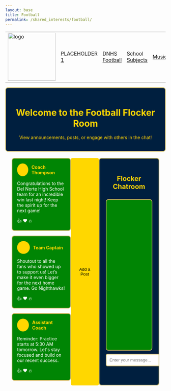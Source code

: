 ```yaml
---
layout: base
title: Football
permalink: /shared_interests/football/
---
```


<!-- FOR THE NAV MENU AS IT IS NOT WORKING ON YOUR PAGE -->
<table>
    <tr>
        <td id="sharedinterests">
            <a href="{{site.baseurl}}/shared_interests/home">
                <img src="{{site.baseurl}}/images/school_logo.png" alt="logo" width="150" height="150">
            </a>
        </td>
        <td id="PLACEHOLDER1"><a href="{{site.baseurl}}/shared_interests/">PLACEHOLDER 1 </a></td>
        <td id="DNHS Football"><a href="{{site.baseurl}}/shared_interests/football">DNHS Football</a></td>
        <td id="School Subjects"><a href="{{site.baseurl}}/shared_interests/jupyter/chatroom">School Subjects</a></td>
        <td id="Music"><a href="{{site.baseurl}}/music/">Music</a></td>
        <td id="Satire"><a href="{{site.baseurl}}/shared_interests/satire">Satire</a></td>
        <td id="PLACEHOLDER6"><a href="{{site.baseurl}}/shared_interests/agk.html">AGK</a></td>
    </tr>
</table>
<!-- END OF NAV MENU -->

<style>
    /* Header at the top of the page */
    .page-header {
        text-align: center;
        padding: 20px;
        background-color: #001F3F; /* Navy Blue */
        color: #FFD700; /* Gold */
        border-radius: 8px;
        border: 2px solid #C5B358; /* Vegas Gold */
    }

    /* Layout for the entire page */
    .main-container {
        display: flex;
        justify-content: space-between;
        padding: 20px;
        box-sizing: border-box;
    }

    /* Posts section on the left */
    .posts-wrapper {
        width: 45%;
    }

    .post {
        border: 2px solid #C5B358; /* Vegas Gold */
        border-radius: 8px;
        background-color: #008504; /* Green */
        padding: 15px;
        margin-bottom: 15px;
        color: white;
    }

    .post-header {
        display: flex;
        align-items: center;
        margin-bottom: 10px;
    }

    .post-icon {
        width: 40px;
        height: 40px;
        border-radius: 50%;
        background-color: #FFD700; /* Gold */
        display: inline-block;
        margin-right: 10px;
    }

    .post-username {
        font-weight: bold;
        color: #FFD700; /* Gold */
    }

    /* Reactions */
    .reaction-icons {
        margin-top: 10px;
        cursor: pointer;
    }

    /* Chatroom section on the right */
    .chatroom-container {
        width: 45%;
        border: 2px solid #C5B358; /* Vegas Gold */
        border-radius: 8px;
        background-color: #001F3F; /* Navy Blue */
        padding: 20px;
        box-sizing: border-box;
        display: flex;
        flex-direction: column;
        max-height: 725px;
        overflow: hidden;
    }

    .chatroom-header {
        text-align: center;
        color: #FFD700; /* Gold */
        margin-bottom: 10px;
    }

    .chat-area {
        flex-grow: 1;
        min-height: 450px;
        max-height: 450px;
        overflow-y: auto;
        background-color: #008504; /* Forest Green */
        border: 2px solid #C5B358;
        border-radius: 8px;
        padding: 10px;
        margin-bottom: 10px;
        color: white;
    }

    .message-form {
        display: flex;
        align-items: center;
    }

    #messageInput {
        flex: 1;
        padding: 10px;
        border: 2px solid #C5B358;
        border-radius: 5px;
        margin-right: 10px;
    }

    button {
        background-color: #FFD700;
        border: none;
        padding: 10px 15px;
        border-radius: 5px;
        cursor: pointer;
    }

    button:hover {
        background-color: #C5B358;
    }
</style>

<!-- Page Header -->
<div class="page-header">
    <h1>Welcome to the Football Flocker Room</h1>
    <p>View announcements, posts, or engage with others in the chat!</p>
</div>

<div class="main-container">
    <!-- Posts Section on the Left -->
    <div class="posts-wrapper" id="postsWrapper">
        <div class="post">
            <div class="post-header">
                <div class="post-icon"></div>
                <span class="post-username">Coach Thompson</span>
            </div>
            <p>Congratulations to the Del Norte High School team for an incredible win last night! Keep the spirit up for the next game!</p>
            <div class="reaction-icons">
                <span class="emoji" onclick="addReaction(this)">👍</span>
                <span class="emoji" onclick="addReaction(this)">❤️</span>
                <span class="emoji" onclick="addReaction(this)">🔥</span>
            </div>
        </div>
        <div class="post">
            <div class="post-header">
                <div class="post-icon"></div>
                <span class="post-username">Team Captain</span>
            </div>
            <p>Shoutout to all the fans who showed up to support us! Let’s make it even bigger for the next home game. Go Nighthawks!</p>
            <div class="reaction-icons">
                <span class="emoji" onclick="addReaction(this)">👍</span>
                <span class="emoji" onclick="addReaction(this)">❤️</span>
                <span class="emoji" onclick="addReaction(this)">🔥</span>
            </div>
        </div>
        <div class="post">
            <div class="post-header">
                <div class="post-icon"></div>
                <span class="post-username">Assistant Coach</span>
            </div>
            <p>Reminder: Practice starts at 5:30 AM tomorrow. Let's stay focused and build on our recent success.</p>
            <div class="reaction-icons">
                <span class="emoji" onclick="addReaction(this)">👍</span>
                <span class="emoji" onclick="addReaction(this)">❤️</span>
                <span class="emoji" onclick="addReaction(this)">🔥</span>
            </div>
        </div>
    </div>
    <button onclick="togglePostForm()">Add a Post</button>
    <div id="postForm" style="display: none; margin-top: 10px;">
        <label for="identity">Identity:</label>
        <select id="identity" required>
            <option value="">Select your role</option>
            <option value="Coach">Coach</option>
            <option value="Player">Player</option>
            <option value="Fan">Fan</option>
            <option value="Captain">Captain</option>
        </select>
        <textarea id="message" placeholder="Your message..." required></textarea>
        <button onclick="addPost()">Submit Post</button>
    </div>
    <!-- Chatroom Section on the Right -->
    <div class="chatroom-container">
        <header class="chatroom-header">
            <h2>Flocker Chatroom</h2>
        </header>
        <div class="chat-area" id="chatArea">
            <!-- Messages will appear here -->
        </div>
        <form class="message-form" id="messageForm" onsubmit="sendMessage(event)">
            <input type="text" id="messageInput" placeholder="Enter your message..." required>
            <button type="submit">Send</button>
        </form>
    </div>
</div>

<script>
    function addReaction(emojiElement) {
        let countSpan = emojiElement.querySelector(".count");
        if (!countSpan) {
            countSpan = document.createElement("span");
            countSpan.className = "count";
            countSpan.textContent = "1";
            emojiElement.appendChild(countSpan);
        } else {
            countSpan.textContent = parseInt(countSpan.textContent) + 1;
        }
    }

    function togglePostForm() {
        const postForm = document.getElementById("postForm");
        postForm.style.display = postForm.style.display === "none" ? "block" : "none";
    }

    function addPost() {
        const identity = document.getElementById("identity").value;
        const message = document.getElementById("message").value;
        
        if (identity && message) {
            const newPost = document.createElement("div");
            newPost.classList.add("post");
            newPost.innerHTML = `
                <div class="post-header">
                    <div class="post-icon"></div>
                    <span class="post-username">${identity}</span>
                </div>
                <p>${message}</p>
                <div class="reaction-icons">
                    <span class="emoji" onclick="addReaction(this)">👍</span>
                    <span class="emoji" onclick="addReaction(this)">❤️</span>
                    <span class="emoji" onclick="addReaction(this)">🔥</span>
                </div>
            `;
            document.getElementById("postsWrapper").prepend(newPost);
            document.getElementById("identity").value = "";
            document.getElementById("message").value = "";
            togglePostForm();
        }
    }

    function sendMessage(event) {
        event.preventDefault(); // Prevent the default form submission
        const messageInput = document.getElementById("messageInput").value;

        if (messageInput) {
            const messageElement = document.createElement("div");
            messageElement.textContent = messageInput;
            document.getElementById("chatArea").appendChild(messageElement);
            document.getElementById("messageInput").value = ""; // Clear the input
        }
    }
</script>


